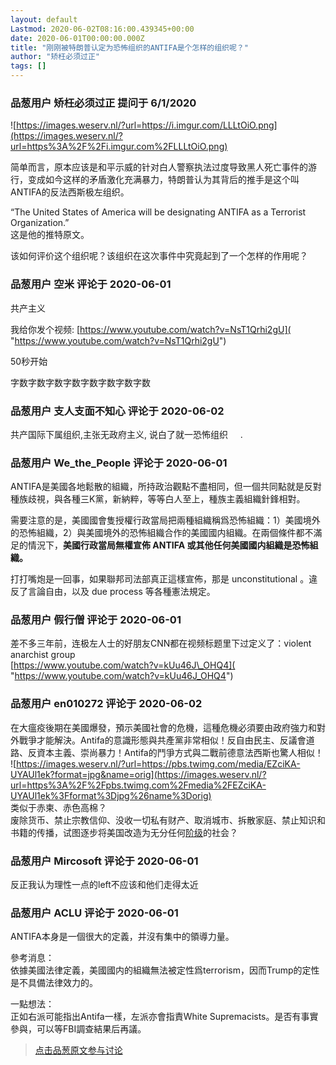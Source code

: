 ```yaml
---
layout: default
Lastmod: 2020-06-02T08:16:00.439345+00:00
date: 2020-06-01T00:00:00.000Z
title: "刚刚被特朗普认定为恐怖组织的ANTIFA是个怎样的组织呢？"
author: "矫枉必须过正"
tags: []
---
```



### 品葱用户 **矫枉必须过正** 提问于 6/1/2020
    
![https://images.weserv.nl/?url=https://i.imgur.com/LLLtOiO.png](https://images.weserv.nl/?url=https%3A%2F%2Fi.imgur.com%2FLLLtOiO.png)  
  
简单而言，原本应该是和平示威的针对白人警察执法过度导致黑人死亡事件的游行，变成如今这样的矛盾激化充满暴力，特朗普认为其背后的推手是这个叫ANTIFA的反法西斯极左组织。  
  
“The United States of America will be designating ANTIFA as a Terrorist Organization.”  
这是他的推特原文。  
  
该如何评价这个组织呢？该组织在这次事件中究竟起到了一个怎样的作用呢？
    
                

### 品葱用户 **空米** 评论于 2020-06-01
        
共产主义  
  
我给你发个视频: [https://www.youtube.com/watch?v=NsT1Qrhi2gU]( "https://www.youtube.com/watch?v=NsT1Qrhi2gU")  
  
50秒开始  
  
字数字数字数字数字数字数字数字数
        
                

### 品葱用户 **支人支面不知心** 评论于 2020-06-02
        
共产国际下属组织,主张无政府主义, 说白了就一恐怖组织     .
        
                

### 品葱用户 **We_the_People** 评论于 2020-06-01
        
ANTIFA是美國各地鬆散的組織，所持政治觀點不盡相同，但一個共同點就是反對種族歧視，與各種三K黨，新納粹，等等白人至上，種族主義組織針鋒相對。  
  
需要注意的是，美國國會隻授權行政當局把兩種組織稱爲恐怖組織：1）美國境外的恐怖組織，2）與美國境外的恐怖組織合作的美國國内組織。在兩個條件都不滿足的情況下，**美國行政當局無權宣佈 ANTIFA 或其他任何美國國内組織是恐怖組織。**  
  
打打嘴炮是一回事，如果聯邦司法部真正這樣宣佈，那是 unconstitutional 。違反了言論自由，以及 due process 等各種憲法規定。
        
                

### 品葱用户 **假行僧** 评论于 2020-06-01
        
差不多三年前，连极左人士的好朋友CNN都在视频标题里下过定义了：violent anarchist group  
[https://www.youtube.com/watch?v=kUu46J\_OHQ4]( "https://www.youtube.com/watch?v=kUu46J_OHQ4")
        
                

### 品葱用户 **en010272** 评论于 2020-06-02
        
在大瘟疫後期在美國爆發，預示美國社會的危機，這種危機必須要由政府強力和對外戰爭才能解決。Antifa的意識形態與共產黨非常相似！反自由民主、反議會道路、反資本主義、崇尚暴力！Antifa的鬥爭方式與二戰前德意法西斯也驚人相似！  
![https://images.weserv.nl/?url=https://pbs.twimg.com/media/EZciKA-UYAUl1ek?format=jpg&name=orig](https://images.weserv.nl/?url=https%3A%2F%2Fpbs.twimg.com%2Fmedia%2FEZciKA-UYAUl1ek%3Fformat%3Djpg%26name%3Dorig)  
类似于赤柬、赤色高棉？  
废除货币、禁止宗教信仰、没收一切私有财产、取消城市、拆散家庭、禁止知识和书籍的传播，试图逐步将美国改造为无分任何[阶级]( "https://zh.wikipedia.org/wiki/%E9%98%B6%E7%BA%A7")的社会？
        
                

### 品葱用户 **Mircosoft** 评论于 2020-06-01
        
反正我认为理性一点的left不应该和他们走得太近
        
                

### 品葱用户 **ACLU** 评论于 2020-06-01
        
ANTIFA本身是一個很大的定義，并沒有集中的領導力量。  
  
參考消息：  
依據美國法律定義，美國國内的組織無法被定性爲terrorism，因而Trump的定性是不具備法律效力的。  
  
一點想法：  
正如右派可能指出Antifa一樣，左派亦會指責White Supremacists。是否有事實參與，可以等FBI調查結果后再議。
        
                





> [点击品葱原文参与讨论](https://pincong.rocks/question/26567)

